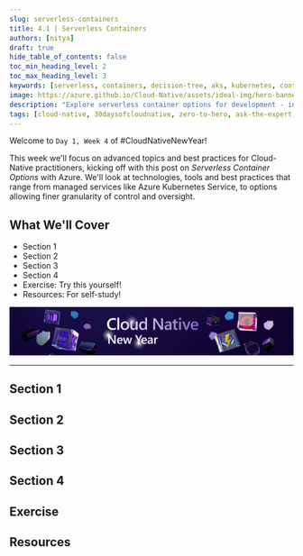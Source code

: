 ```yaml
---
slug: serverless-containers
title: 4.1 | Serverless Containers
authors: [nitya]
draft: true
hide_table_of_contents: false
toc_min_heading_level: 2
toc_max_heading_level: 3
keywords: [serverless, containers, decision-tree, aks, kubernetes, container-apps]
image: https://azure.github.io/Cloud-Native/assets/ideal-img/hero-banner.e0a8d29.1030.png
description: "Explore serverless container options for development - including managed options like AKS and ACA" 
tags: [cloud-native, 30daysofcloudnative, zero-to-hero, ask-the-expert, azure-kubernetes-service]
---
```


<head>
  <meta name="twitter:url" 
    content="https://azure.github.io/Cloud-Native/blog/serverless-containers" />
  <meta name="twitter:title" 
    content="Serverless Container Options" />
  <meta name="twitter:description" 
    content="Explore serverless container options for development - including managed options like AKS and ACA" />
  <meta name="twitter:image" 
    content="https://azure.github.io/Cloud-Native/assets/ideal-img/hero-banner.e0a8d29.1030.png" />
  <meta name="twitter:card" content="summary_large_image" />
  <meta name="twitter:creator" 
    content="@nitya" />
  <meta name="twitter:site" content="@nitya" /> 
  <link rel="canonical" 
    href="https://azure.github.io/Cloud-Native/blog/serverless-containers" />
</head>

Welcome to `Day 1, Week 4` of #CloudNativeNewYear!

This week we'll focus on advanced topics and best practices for Cloud-Native practitioners, kicking off with this post on _Serverless Container Options_ with Azure. We'll look at technologies, tools and best practices that range from managed services like Azure Kubernetes Service, to options allowing finer granularity of control and oversight.


## What We'll Cover
 * Section 1
 * Section 2
 * Section 3
 * Section 4
 * Exercise: Try this yourself!
 * Resources: For self-study!

![](./../../static/img/cnny23/hero-banner.png)

---


## Section 1

## Section 2

## Section 3

## Section 4

## Exercise

## Resources